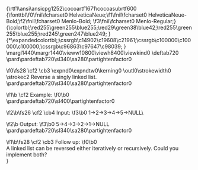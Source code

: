 {\rtf1\ansi\ansicpg1252\cocoartf1671\cocoasubrtf600
{\fonttbl\f0\fnil\fcharset0 HelveticaNeue;\f1\fnil\fcharset0 HelveticaNeue-Bold;\f2\fnil\fcharset0 Menlo-Bold;
\f3\fnil\fcharset0 Menlo-Regular;}
{\colortbl;\red255\green255\blue255;\red29\green38\blue42;\red255\green255\blue255;\red245\green247\blue249;
}
{\*\expandedcolortbl;;\cssrgb\c14902\c19608\c21961;\cssrgb\c100000\c100000\c100000;\cssrgb\c96863\c97647\c98039;
}
\margl1440\margr1440\vieww10800\viewh8400\viewkind0
\deftab720
\pard\pardeftab720\sl340\sa280\partightenfactor0

\f0\fs28 \cf2 \cb3 \expnd0\expndtw0\kerning0
\outl0\strokewidth0 \strokec2 Reverse a singly linked list.\
\pard\pardeftab720\sl340\sa280\partightenfactor0

\f1\b \cf2 Example:
\f0\b0 \
\pard\pardeftab720\sl400\partightenfactor0

\f2\b\fs26 \cf2 \cb4 Input:
\f3\b0  1->2->3->4->5->NULL\

\f2\b Output:
\f3\b0  5->4->3->2->1->NULL\
\pard\pardeftab720\sl340\sa280\partightenfactor0

\f1\b\fs28 \cf2 \cb3 Follow up:
\f0\b0 \
A linked list can be reversed either iteratively or recursively. Could you implement both?\
}
